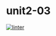 # unit2-03
 [![linter](https://github.com/julieli1/unit2-03/workflows/linter/badge.svg)](https://github.com/marketplace/actions/super-linter)
